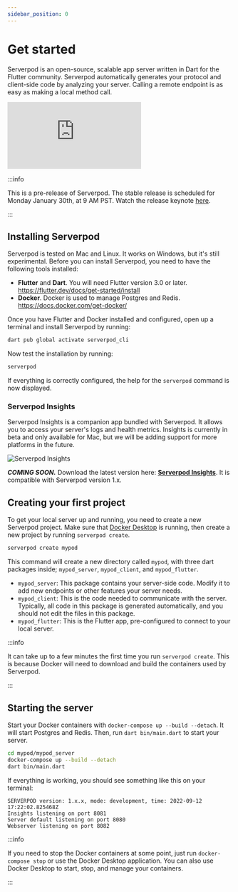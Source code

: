 ```yaml
---
sidebar_position: 0
---
```


# Get started
Serverpod is an open-source, scalable app server written in Dart for the Flutter community. Serverpod automatically generates your protocol and client-side code by analyzing your server. Calling a remote endpoint is as easy as making a local method call.

<div style={{ position : 'relative', paddingBottom : '56.25%', height : '0' }}><iframe style={{ position : 'absolute', top : '0', left : '0', width : '100%', height : '100%' }} width="560" height="315" src="https://www.youtube-nocookie.com/embed/QN6juNWW3js" title="YouTube video player" frameborder="0" allow="accelerometer; autoplay; clipboard-write; encrypted-media; gyroscope; picture-in-picture" allowfullscreen></iframe></div>


:::info

This is a pre-release of Serverpod. The stable release is scheduled for Monday January 30th, at 9 AM PST. Watch the release keynote [here](https://www.youtube-nocookie.com/embed/QN6juNWW3js).

:::

## Installing Serverpod
Serverpod is tested on Mac and Linux. It works on Windows, but it's still experimental. Before you can install Serverpod, you need to have the following tools installed:
- __Flutter__ and __Dart__. You will need Flutter version 3.0 or later. https://flutter.dev/docs/get-started/install
- __Docker__. Docker is used to manage Postgres and Redis. https://docs.docker.com/get-docker/

Once you have Flutter and Docker installed and configured, open up a terminal and install Serverpod by running:

```bash
dart pub global activate serverpod_cli
```

Now test the installation by running:

```bash
serverpod
```

If everything is correctly configured, the help for the `serverpod` command is now displayed.

### Serverpod Insights
Serverpod Insights is a companion app bundled with Serverpod. It allows you to access your server's logs and health metrics. Insights is currently in beta and only available for Mac, but we will be adding support for more platforms in the future.

![Serverpod Insights](https://serverpod.dev/assets/img/serverpod-screenshot.webp)

___COMING SOON.___ Download the latest version here: __[Serverpod Insights](https://serverpod.dev)__. It is compatible with Serverpod version 1.x.

## Creating your first project
To get your local server up and running, you need to create a new Serverpod project. Make sure that [Docker Desktop](https://www.docker.com/products/docker-desktop/) is running, then create a new project by running `serverpod create`.

```bash
serverpod create mypod
```

This command will create a new directory called `mypod`, with three dart packages inside; `mypod_server`, `mypod_client`, and `mypod_flutter`.

- `mypod_server`: This package contains your server-side code. Modify it to add new endpoints or other features your server needs.
- `mypod_client`: This is the code needed to communicate with the server. Typically, all code in this package is generated automatically, and you should not edit the files in this package.
- `mypod_flutter`: This is the Flutter app, pre-configured to connect to your local server.

:::info

It can take up to a few minutes the first time you run `serverpod create`. This is because Docker will need to download and build the containers used by Serverpod.

:::

## Starting the server
Start your Docker containers with `docker-compose up --build --detach`. It will start Postgres and Redis. Then, run `dart bin/main.dart` to start your server.

```bash
cd mypod/mypod_server
docker-compose up --build --detach
dart bin/main.dart
```

If everything is working, you should see something like this on your terminal:

```
SERVERPOD version: 1.x.x, mode: development, time: 2022-09-12 17:22:02.825468Z
Insights listening on port 8081
Server default listening on port 8080
Webserver listening on port 8082
```

:::info

If you need to stop the Docker containers at some point, just run `docker-compose stop` or use the Docker Desktop application. You can also use Docker Desktop to start, stop, and manage your containers.

:::
